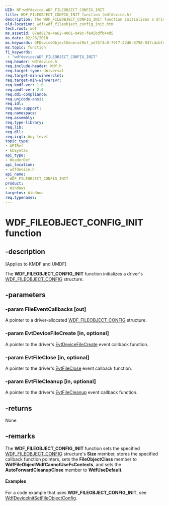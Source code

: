 ```yaml
---
UID: NF:wdfdevice.WDF_FILEOBJECT_CONFIG_INIT
title: WDF_FILEOBJECT_CONFIG_INIT function (wdfdevice.h)
description: The WDF_FILEOBJECT_CONFIG_INIT function initializes a driver's WDF_FILEOBJECT_CONFIG structure.
old-location: wdf\wdf_fileobject_config_init.htm
tech.root: wdf
ms.assetid: 87ad817a-4a62-4061-949c-fe45bdfb44d5
ms.date: 02/26/2018
ms.keywords: DFDeviceObjectGeneralRef_ad75f4c0-79f7-42d6-8798-947cdcbfd8f1.xml, WDF_FILEOBJECT_CONFIG_INIT, WDF_FILEOBJECT_CONFIG_INIT function, kmdf.wdf_fileobject_config_init, wdf.wdf_fileobject_config_init, wdfdevice/WDF_FILEOBJECT_CONFIG_INIT
ms.topic: function
f1_keywords:
 - "wdfdevice/WDF_FILEOBJECT_CONFIG_INIT"
req.header: wdfdevice.h
req.include-header: Wdf.h
req.target-type: Universal
req.target-min-winverclnt: 
req.target-min-winversvr: 
req.kmdf-ver: 1.0
req.umdf-ver: 2.0
req.ddi-compliance: 
req.unicode-ansi: 
req.idl: 
req.max-support: 
req.namespace: 
req.assembly: 
req.type-library: 
req.lib: 
req.dll: 
req.irql: Any level
topic_type:
- APIRef
- kbSyntax
api_type:
- HeaderDef
api_location:
- wdfdevice.h
api_name:
- WDF_FILEOBJECT_CONFIG_INIT
product:
- Windows
targetos: Windows
req.typenames: 
---
```


# WDF_FILEOBJECT_CONFIG_INIT function


## -description


<p class="CCE_Message">[Applies to KMDF and UMDF]</p>

The <b>WDF_FILEOBJECT_CONFIG_INIT</b> function initializes a driver's <a href="https://docs.microsoft.com/windows-hardware/drivers/ddi/content/wdfdevice/ns-wdfdevice-_wdf_fileobject_config">WDF_FILEOBJECT_CONFIG</a> structure.


## -parameters




### -param FileEventCallbacks [out]

A pointer to a driver-allocated <a href="https://docs.microsoft.com/windows-hardware/drivers/ddi/content/wdfdevice/ns-wdfdevice-_wdf_fileobject_config">WDF_FILEOBJECT_CONFIG</a> structure.


### -param EvtDeviceFileCreate [in, optional]

A pointer to the driver's <a href="https://docs.microsoft.com/windows-hardware/drivers/ddi/content/wdfdevice/nc-wdfdevice-evt_wdf_device_file_create">EvtDeviceFileCreate</a> event callback function.


### -param EvtFileClose [in, optional]

A pointer to the driver's <a href="https://docs.microsoft.com/windows-hardware/drivers/ddi/content/wdfdevice/nc-wdfdevice-evt_wdf_file_close">EvtFileClose</a> event callback function.


### -param EvtFileCleanup [in, optional]

A pointer to the driver's <a href="https://docs.microsoft.com/windows-hardware/drivers/ddi/content/wdfdevice/nc-wdfdevice-evt_wdf_file_cleanup">EvtFileCleanup</a> event callback function.


## -returns



None




## -remarks



The <b>WDF_FILEOBJECT_CONFIG_INIT</b> function sets the specified <a href="https://docs.microsoft.com/windows-hardware/drivers/ddi/content/wdfdevice/ns-wdfdevice-_wdf_fileobject_config">WDF_FILEOBJECT_CONFIG</a> structure's <b>Size</b> member, stores the specified callback function pointers, sets the <b>FileObjectClass</b> member to <b>WdfFileObjectWdfCannotUseFsContexts</b>, and sets the <b>AutoForwardCleanupClose</b> member to <b>WdfUseDefault</b>. 


#### Examples

For a code example that uses <b>WDF_FILEOBJECT_CONFIG_INIT</b>, see <a href="https://docs.microsoft.com/windows-hardware/drivers/ddi/content/wdfdevice/nf-wdfdevice-wdfdeviceinitsetfileobjectconfig">WdfDeviceInitSetFileObjectConfig</a>.

<div class="code"></div>


